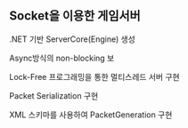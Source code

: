 Socket을 이용한 게임서버 
-----

.NET 기반 ServerCore(Engine) 생성 

Async방식의 non-blocking 보

Lock-Free 프로그래밍을 통한 멀티스레드 서버 구현 

Packet Serialization 구현 

XML 스키마를 사용하여 PacketGeneration 구현
